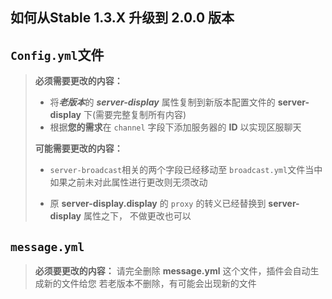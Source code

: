 ## 如何从Stable 1.3.X 升级到 2.0.0 版本


## ```Config.yml```文件
> 
> **必须需要更改的内容：** 
> * 将***老版本***的 ***server-display*** 属性复制到新版本配置文件的
> **server-display** 下(需要完整复制所有内容)
> * 根据**您的需求**在 ```channel``` 字段下添加服务器的 **ID**
> 以实现区服聊天
>
> **可能需要更改的内容：**
> * ``server-broadcast``相关的两个字段已经移动至 ``broadcast.yml``文件当中
> 如果之前未对此属性进行更改则无须改动
> 
> * 原 **server-display.display** 的 ``proxy`` 的转义已经替换到 **server-display** 属性之下，
> 不做更改也可以

## ``message.yml``
>
> **必须要更改的内容：**
> 请完全删除 **message.yml** 这个文件，插件会自动生成新的文件给您
> 若老版本不删除，有可能会出现新的文件